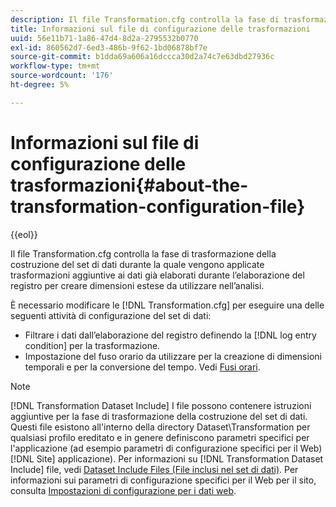 ```yaml
---
description: Il file Transformation.cfg controlla la fase di trasformazione della costruzione del set di dati durante la quale vengono applicate trasformazioni aggiuntive ai dati già elaborati durante l’elaborazione del registro per creare dimensioni estese da utilizzare nell’analisi.
title: Informazioni sul file di configurazione delle trasformazioni
uuid: 56e11b71-1a86-47d4-8d2a-2795532b0770
exl-id: 860562d7-6ed3-486b-9f62-1bd06878bf7e
source-git-commit: b1dda69a606a16dccca30d2a74c7e63dbd27936c
workflow-type: tm+mt
source-wordcount: '176'
ht-degree: 5%

---
```


# Informazioni sul file di configurazione delle trasformazioni{#about-the-transformation-configuration-file}

{{eol}}

Il file Transformation.cfg controlla la fase di trasformazione della costruzione del set di dati durante la quale vengono applicate trasformazioni aggiuntive ai dati già elaborati durante l’elaborazione del registro per creare dimensioni estese da utilizzare nell’analisi.

È necessario modificare le [!DNL Transformation.cfg] per eseguire una delle seguenti attività di configurazione del set di dati:

* Filtrare i dati dall’elaborazione del registro definendo la [!DNL log entry condition] per la trasformazione.
* Impostazione del fuso orario da utilizzare per la creazione di dimensioni temporali e per la conversione del tempo. Vedi [Fusi orari](../../../home/c-dataset-const-proc/c-trans-config-file/c-spec-trans-param/c-time-zones.md#concept-9cf16b1cb4874f7d85e1dd950fdb4956).

>[!NOTE]
>
>[!DNL Transformation Dataset Include] I file possono contenere istruzioni aggiuntive per la fase di trasformazione della costruzione del set di dati. Questi file esistono all&#39;interno della directory Dataset\Transformation per qualsiasi profilo ereditato e in genere definiscono parametri specifici per l&#39;applicazione (ad esempio parametri di configurazione specifici per il Web) [!DNL Site] applicazione). Per informazioni su [!DNL Transformation Dataset Include] file, vedi [Dataset Include Files (File inclusi nel set di dati)](../../../home/c-dataset-const-proc/c-dataset-inc-files/c-abt-dataset-inc-files.md). Per informazioni sui parametri di configurazione specifici per il Web per il sito, consulta [Impostazioni di configurazione per i dati web](../../../home/c-dataset-const-proc/c-config-web-data/c-config-web-data.md#concept-9a306b65483a484bb3f6f3c1d7e77519).

